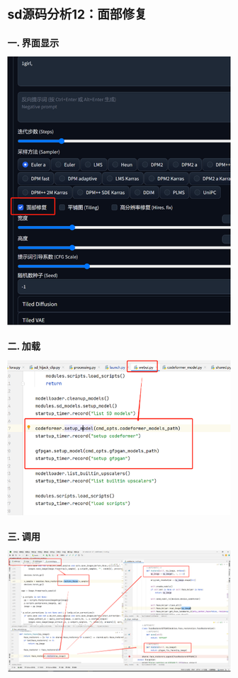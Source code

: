# sd源码分析12：面部修复

## 一. 界面显示
![](.images/048fe95c.png)

## 二. 加载
![](.images/cdee24a1.png)
## 三. 调用
![](.images%2F20230517181620.png)